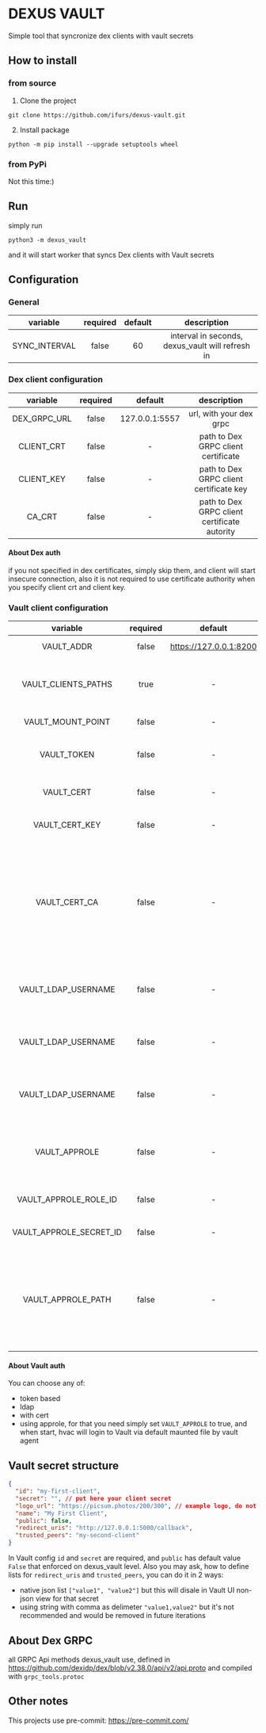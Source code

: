 # DEXUS VAULT
Simple tool that syncronize dex clients with vault secrets

## How to install
### from source
1. Clone the project
```
git clone https://github.com/ifurs/dexus-vault.git
```
2. Install package
```
python -m pip install --upgrade setuptools wheel
```

### from PyPi
Not this time:)

## Run

simply run
```
python3 -m dexus_vault
```
and it will start worker that syncs Dex clients with Vault secrets
## Configuration
### General
| variable | required  | default | description |
|:---------:|:---------:|:-------:|:------------:|
| SYNC_INTERVAL | false | 60    | interval in seconds, dexus_vault will refresh in |

### Dex client configuration
| variable | required  | default | description |
|:---------:|:---------:|:-------:|:------------:|
| DEX_GRPC_URL | false | 127.0.0.1:5557 | url, with your dex grpc |
| CLIENT_CRT | false | - | path to Dex GRPC client certificate |
| CLIENT_KEY | false | - | path to Dex GRPC client certificate key |
| CA_CRT | false | - | path to Dex GRPC client certificate autority |

#### About Dex auth
if you not specified in dex certificates, simply skip them, and client will start insecure connection, also it is not required to use certificate authority when you specify client crt and client key.

### Vault client configuration
| variable | required  | default | description |
|:---------:|:---------:|:-------:|:------------:|
| VAULT_ADDR | false | https://127.0.0.1:8200 | vault adress |
| VAULT_CLIENTS_PATHS | true | - | path in vault where clients could be found |
| VAULT_MOUNT_POINT | false | - | vault [mount point](https://developer.hashicorp.com/vault/tutorials/enterprise/namespace-structure#understand-vault-s-mount-points) |
| VAULT_TOKEN | false | - | used to auth to Vault via token |
| VAULT_CERT | false | - | Vault client certificate path |
| VAULT_CERT_KEY | false | - | Vault client certificate key path |
| VAULT_CERT_CA | false | - | Vault certficate authority path or bool, `false` - do not validate, `true` - validate with internal trustore |
| VAULT_LDAP_USERNAME | false | - | LDAP username used to auth to Vault |
| VAULT_LDAP_USERNAME | false | - | LDAP password used to auth to Vault |
| VAULT_LDAP_USERNAME | false | - | LDAP username used to auth to Vault |
| VAULT_APPROLE | false | - | bool value, used to identify to use APPROLE auth |
| VAULT_APPROLE_ROLE_ID | false | - | Vault approle role id |
| VAULT_APPROLE_SECRET_ID | false | - | Vault approle secret id |
| VAULT_APPROLE_PATH | false | - | Vault approle path, use it if agent mount approle file in other than default directory |

#### About Vault auth
You can choose any of:
- token based
- ldap
- with cert
- using approle, for that you need simply set `VAULT_APPROLE` to true, and when start, hvac will login to Vault via default maunted file by vault agent

## Vault secret structure
```json
{
  "id": "my-first-client",
  "secret": "", // put here your client secret
  "logo_url": "https://picsum.photos/200/300", // example logo, do not use in your config
  "name": "My First Client",
  "public": false,
  "redirect_uris": "http://127.0.0.1:5000/callback",
  "trusted_peers": "my-second-client"
}
```
In Vault config `id` and `secret` are required, and `public` has default value `False` that enforced on dexus_vault level.
Also you may ask, how to define lists for `redirect_uris` and `trusted_peers`, you can do it in 2 ways:
- native json list `["value1", "value2"]` but this will disale in Vault UI non-json view for that secret
- using string with comma as delimeter `"value1,value2"` but it's not recommended and would be removed in future iterations

## About Dex GRPC
all GRPC Api methods dexus_vault use, defined in https://github.com/dexidp/dex/blob/v2.38.0/api/v2/api.proto
and compiled with `grpc_tools.protoc`

## Other notes
This projects use pre-commit: https://pre-commit.com/
